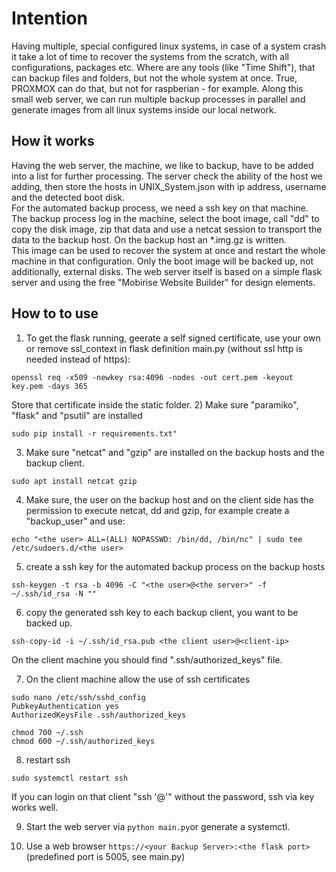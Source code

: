 # Intention

Having multiple, special configured linux systems, in case of a system crash it take a lot of time to recover the systems from the scratch, with all configurations, packages etc. Where are any tools (like "Time Shift"), that can backup files and folders, but not the whole system at once. True, PROXMOX can do that, but not for raspberian - for example. Along this small web server, we can run multiple backup processes in parallel and generate images from all linux systems inside our local network.  

## How it works

Having the web server, the machine, we like to backup, have to be added into a list for further processing. The server check the ability of the host we adding, then store the hosts in UNIX_System.json with ip address, username and the detected boot disk.  
For the automated backup process, we need a ssh key on that machine. The backup process log in the machine, select the boot image, call "dd" to copy the disk image, zip that data and use a netcat session to transport the data to the backup host. On the backup host an *.img.gz is written.  
This image can be used to recover the system at once and restart the whole machine in that configuration.
Only the boot image will be backed up, not additionally, external disks.
The web server itself is based on a simple flask server and using the free "Mobirise Website Builder" for design elements. 


## How to to use

1) To get the flask running, geerate a self signed certificate, use your own or remove ssl_context in flask definition main.py (without ssl http is needed instead of https):
````
openssl req -x509 -newkey rsa:4096 -nodes -out cert.pem -keyout key.pem -days 365
````
Store that certificate inside the static folder.
2) Make sure "paramiko", "flask" and "psutil" are installed
````
sudo pip install -r requirements.txt"
````
3) Make sure "netcat" and "gzip" are installed on the backup hosts and the backup client.
````
sudo apt install netcat gzip
````
4) Make sure, the user on the backup host and on the client side has the permission to execute netcat, dd and gzip, for example create a "backup_user" and use:
````
echo "<the user> ALL=(ALL) NOPASSWD: /bin/dd, /bin/nc" | sudo tee /etc/sudoers.d/<the user>
````
5) create a ssh key for the automated backup process on the backup hosts
````
ssh-keygen -t rsa -b 4096 -C "<the user>@<the server>" -f ~/.ssh/id_rsa -N ""
````
6) copy the generated ssh key to each backup client, you want to be backed up.
````
ssh-copy-id -i ~/.ssh/id_rsa.pub <the client user>@<client-ip>
````
On the client machine you should find ".ssh/authorized_keys" file. 

7) On the client machine allow the use of ssh certificates
````
sudo nano /etc/ssh/sshd_config
PubkeyAuthentication yes
AuthorizedKeysFile .ssh/authorized_keys

chmod 700 ~/.ssh
chmod 600 ~/.ssh/authorized_keys
````
8) restart ssh
````
sudo systemctl restart ssh
````
If you can login on that client "ssh '<the user>@<client ip>'" without the password, ssh via key works well. 

9) Start the web server via ```python main.py```or generate a systemctl. 

10) Use a web browser ```https://<your Backup Server>:<the flask port> ``` (predefined port is 5005, see main.py)

